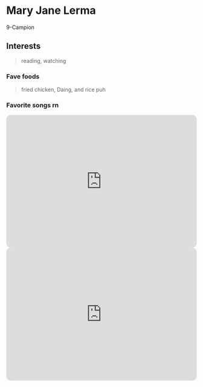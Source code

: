 # Mary Jane Lerma
9-Campion
## Interests
>reading,
>watching
### Fave foods
>fried chicken,
>Daing, and
>rice puh 
### Favorite songs rn
<iframe style="border-radius:12px" src="https://open.spotify.com/embed/track/3lOpUMMUskknPD3dJR2MkT?utm_source=generator" width="100%" height="352" frameBorder="0" allowfullscreen="" allow="autoplay; clipboard-write; encrypted-media; fullscreen; picture-in-picture" loading="lazy"></iframe>
<iframe style="border-radius:12px" src="https://open.spotify.com/embed/track/5rDXfGMWI6S8wkXR0MHsvv?utm_source=generator" width="100%" height="352" frameBorder="0" allowfullscreen="" allow="autoplay; clipboard-write; encrypted-media; fullscreen; picture-in-picture" loading="lazy"></iframe>
